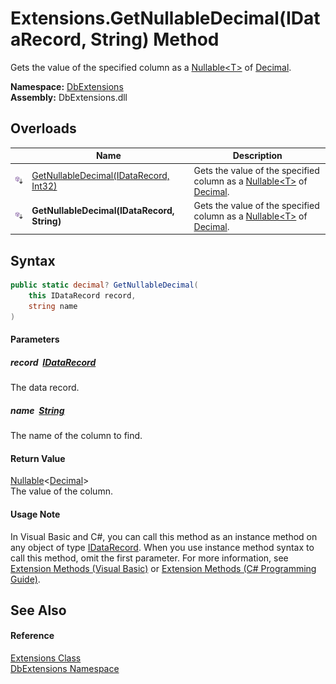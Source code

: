 Extensions.GetNullableDecimal(IDataRecord, String) Method
=========================================================
Gets the value of the specified column as a [Nullable&lt;T>][1] of [Decimal][2].
  
**Namespace:** [DbExtensions][3]  
**Assembly:** DbExtensions.dll

Overloads
---------

|                            | Name                                        | Description                                                                      |
| -------------------------- | ------------------------------------------- | -------------------------------------------------------------------------------- |
| ![Public Extension Method] | [GetNullableDecimal(IDataRecord, Int32)][4] | Gets the value of the specified column as a [Nullable&lt;T>][1] of [Decimal][2]. |
| ![Public Extension Method] | **GetNullableDecimal(IDataRecord, String)** | Gets the value of the specified column as a [Nullable&lt;T>][1] of [Decimal][2]. |


Syntax
------

```csharp
public static decimal? GetNullableDecimal(
	this IDataRecord record,
	string name
)
```

#### Parameters

##### *record*  [IDataRecord][5]
The data record.

##### *name*  [String][6]
The name of the column to find.

#### Return Value
[Nullable][1]&lt;[Decimal][2]>  
The value of the column.
#### Usage Note
In Visual Basic and C#, you can call this method as an instance method on any object of type [IDataRecord][5]. When you use instance method syntax to call this method, omit the first parameter. For more information, see [Extension Methods (Visual Basic)][7] or [Extension Methods (C# Programming Guide)][8].

See Also
--------

#### Reference
[Extensions Class][9]  
[DbExtensions Namespace][3]  

[1]: https://learn.microsoft.com/dotnet/api/system.nullable-1
[2]: https://learn.microsoft.com/dotnet/api/system.decimal
[3]: ../README.md
[4]: GetNullableDecimal.md
[5]: https://learn.microsoft.com/dotnet/api/system.data.idatarecord
[6]: https://learn.microsoft.com/dotnet/api/system.string
[7]: https://docs.microsoft.com/dotnet/visual-basic/programming-guide/language-features/procedures/extension-methods
[8]: https://docs.microsoft.com/dotnet/csharp/programming-guide/classes-and-structs/extension-methods
[9]: README.md
[Public Extension Method]: ../../icons/pubextension.svg "Public Extension Method"